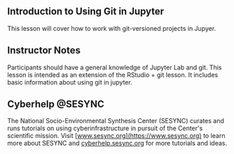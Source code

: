 ## Introduction to Using Git in Jupyter

This lesson will cover how to work with git-versioned projects in Jupyer.


## Instructor Notes

Participants should have a general knowledge of Jupyter Lab and git.
This lesson is intended as an extension of the RStudio + git lesson. 
It includes basic information about using git in jupyter. 

## Cyberhelp @SESYNC

The National Socio-Environmental Synthesis Center (SESYNC) curates and runs
tutorials on using cyberinfrastructure in pursuit of the Center's scientific
mission. Visit [www.sesync.org](https://www.sesync.org) to learn more about
SESYNC and [cyberhelp.sesync.org](https://cyberhelp.sesync.org) for more
tutorials and ideas.
